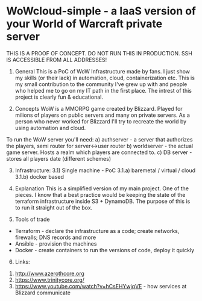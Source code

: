 # WoWcloud-simple - a IaaS version of your World of Warcraft private server

THIS IS A PROOF OF CONCEPT. DO NOT RUN THIS IN PRODUCTION. SSH IS ACCESSIBLE FROM ALL ADDRESSES!

1. General
This is a PoC of WoW Infrastructure made by fans. I just show my skills (or their lack) in automation, cloud, containerization etc. This is my small contribution to the community I've grew up with and people who helped me to go on my IT path in the first place. The intrest of this project is clearly fun & educational.

2. Concepts
WoW is a MMORPG game created by Blizzard. Played for milions of players on public servers and many on private servers. As a person who never worked for Blizzard I'll try to recreate the world by using automation and cloud.

To run the WoW server you'll need:
a) authserver - a server that authorizes the players, semi router for server<->user router
b) worldserver - the actual game server. Hosts a realm which players are connected to.
c) DB server - stores all players date (different schemes)


3. Infrastructure:
3.1) Single machine - PoC
3.1.a) baremetal / virtual / cloud
3.1.b) docker based

4. Explanation
This is a simplified version of my main project. One of the pieces. I know that a best practice would be keeping the state of the terraform infrastructure inside S3 + DynamoDB. The purpose of this is to run it straight out of the box.

5. Tools of trade
- Terraform - declare the infrastructure as a code; create networks, firewalls; DNS records and more
- Ansible - provision the machines
- Docker - create containers to run the versions of code, deploy it quickly

6. Links:

1) http://www.azerothcore.org
2) https://www.trinitycore.org/
3) https://www.youtube.com/watch?v=hCsEHYwjqVE - how services at Blizzard communicate